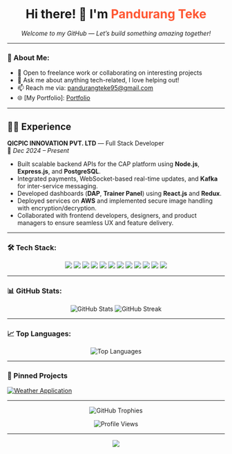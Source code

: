 <h1 align="center">
  Hi there! 👋 I'm <span style="color:#FF5733;"><b>Pandurang Teke</b></span>
</h1>

<p align="center"><i>Welcome to my GitHub — Let’s build something amazing together!</i></p>

---

### 🚀 About Me:
- 💼 Open to freelance work or collaborating on interesting projects  
- 💬 Ask me about anything tech-related, I love helping out!  
- 📫 Reach me via: [pandurangteke95@gmail.com](mailto:pandurangteke95@gmail.com)  
- 🌐 [My Portfolio]: [Portfolio](https://68303722d649d8f357602e31--fluffy-sprinkles-11011e.netlify.app/)

---

## 🧑‍💻 Experience

**QICPIC INNOVATION PVT. LTD** — Full Stack Developer  
📅 *Dec 2024 – Present*

- Built scalable backend APIs for the CAP platform using **Node.js**, **Express.js**, and **PostgreSQL**.  
- Integrated payments, WebSocket-based real-time updates, and **Kafka** for inter-service messaging.  
- Developed dashboards (**DAP**, **Trainer Panel**) using **React.js** and **Redux**.  
- Deployed services on **AWS** and implemented secure image handling with encryption/decryption.  
- Collaborated with frontend developers, designers, and product managers to ensure seamless UX and feature delivery.  

---

### 🛠 Tech Stack:

<p align="center">
  <img src="https://img.shields.io/badge/-HTML5-E34F26?logo=html5&logoColor=white&style=flat-square" />
  <img src="https://img.shields.io/badge/-CSS3-1572B6?logo=css3&logoColor=white&style=flat-square" />
  <img src="https://img.shields.io/badge/-JavaScript-F7DF1E?logo=javascript&logoColor=black&style=flat-square" />
  <img src="https://img.shields.io/badge/-React-61DAFB?logo=react&logoColor=black&style=flat-square" />
  <img src="https://img.shields.io/badge/-Python-3776AB?logo=python&logoColor=white&style=flat-square" />
  <img src="https://img.shields.io/badge/-Django-092E20?logo=django&logoColor=white&style=flat-square" />
  <img src="https://img.shields.io/badge/-SQL-4479A1?logo=mysql&logoColor=white&style=flat-square" />
  <img src="https://img.shields.io/badge/-MongoDB-47A248?logo=mongodb&logoColor=white&style=flat-square" />
  <img src="https://img.shields.io/badge/-PostgreSQL-4169E1?logo=postgresql&logoColor=white&style=flat-square" />
  <img src="https://img.shields.io/badge/-Java-E34F26?logo=java&logoColor=white&style=flat-square" />
  <img src="https://img.shields.io/badge/-C-00599C?logo=c&logoColor=white&style=flat-square" />
  <img src="https://img.shields.io/badge/-REST%20API-25A0E0?logo=api&logoColor=white&style=flat-square" />
</p>

---

### 📊 GitHub Stats:

<p align="center">
  <img src="https://github-readme-stats.vercel.app/api?username=pandurangteke9545&show_icons=true&theme=radical" alt="GitHub Stats" />
  <img src="https://streak-stats.demolab.com?user=pandurangteke9545&theme=radical" alt="GitHub Streak" />
</p>

---

### 📈 Top Languages:

<p align="center">
  <img src="https://github-readme-stats.vercel.app/api/top-langs/?username=pandurangteke9545&layout=compact&theme=radical" alt="Top Languages" />
</p>

---

### 📌 Pinned Projects

[![Weather Application](https://github-readme-stats.vercel.app/api/pin/?username=pandurangteke9545&repo=Weather&theme=light&show_owner=true)](https://github.com/pandurangteke9545/Weather)

---

<!-- GitHub Trophies -->
<p align="center">
  <img src="https://github-profile-trophy.vercel.app/?username=pandurangteke9545&theme=monokai&row=2&column=3" alt="GitHub Trophies" />
</p>

<!-- Total Viewers Count -->
<p align="center">
  <img src="https://komarev.com/ghpvc/?username=pandurangteke9545&label=Profile%20Views&color=blue&style=flat" alt="Profile Views" />
</p>

---

<p align="center">
  <a href="https://www.linkedin.com/in/pandurang-teke-956654318" target="_blank">
    <img src="https://img.shields.io/badge/-LinkedIn-0077B5?logo=LinkedIn&logoColor=white&style=for-the-badge" />
  </a>
</p>
